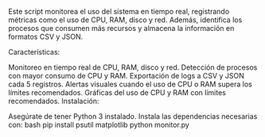 Este script monitorea el uso del sistema en tiempo real, registrando métricas como el uso de CPU, RAM, disco y red. Además, identifica los procesos que consumen más recursos y almacena la información en formatos CSV y JSON.

Características:

Monitoreo en tiempo real de CPU, RAM, disco y red.
Detección de procesos con mayor consumo de CPU y RAM.
Exportación de logs a CSV y JSON cada 5 registros.
Alertas visuales cuando el uso de CPU o RAM supera los límites recomendados.
Gráficas del uso de CPU y RAM con límites recomendados.
Instalación:

Asegúrate de tener Python 3 instalado.
Instala las dependencias necesarias con: bash pip install psutil matplotlib python monitor.py
